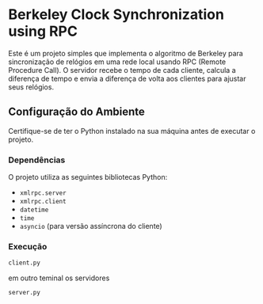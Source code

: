 # Berkeley Clock Synchronization using RPC

Este é um projeto simples que implementa o algoritmo de Berkeley para sincronização de relógios em uma rede local usando RPC (Remote Procedure Call). O servidor recebe o tempo de cada cliente, calcula a diferença de tempo e envia a diferença de volta aos clientes para ajustar seus relógios.

## Configuração do Ambiente

Certifique-se de ter o Python instalado na sua máquina antes de executar o projeto.

### Dependências

O projeto utiliza as seguintes bibliotecas Python:

- `xmlrpc.server`
- `xmlrpc.client`
- `datetime`
- `time`
- `asyncio` (para versão assíncrona do cliente)

### Execução
```bash
client.py
```
em outro teminal os servidores

``` bash
server.py
```
